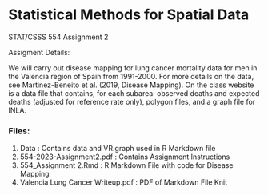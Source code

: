 # Statistical Methods for Spatial Data
STAT/CSSS 554 Assignment 2

Assigment Details:

We will carry out disease mapping for lung cancer mortality data for men in the Valencia region of Spain from 1991-2000. For more details on the data, see Martinez-Beneito et al. (2019, Disease Mapping). On the class website is a data file that contains, for each subarea: observed deaths and expected deaths (adjusted for reference rate only), polygon files, and a graph file for INLA.

### Files:

1. Data : Contains data and VR.graph used in R Markdown file
2. 554-2023-Assignment2.pdf : Contains Assignment Instructions
3. 554_Assignment 2.Rmd : R Markdown File with code for Disease Mapping
4. Valencia Lung Cancer Writeup.pdf : PDF of Markdown File Knit 
